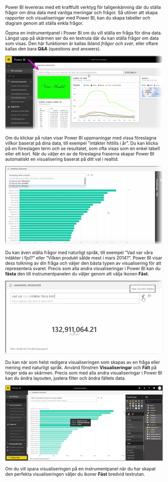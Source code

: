 Power BI levereras med ett kraftfullt verktyg för taligenkänning där du ställa frågor om dina data med vanliga meningar och frågor. Så utöver att skapa rapporter och visualiseringar med Power BI, kan du skapa tabeller och diagram genom att ställa enkla frågor.

Öppna en instrumentpanel i Power BI om du vill ställa en fråga för dina data. Längst upp på skärmen ser du en textruta där du kan ställa frågor om data som visas. Den här funktionen är kallas ibland *frågor och svar*, eller oftare kallas den bara **Q&A** (questions and answers).

![](media/4-3-asking-questions-natural-language/4-3_1.png)

Om du klickar på rutan visar Power BI uppmaningar med vissa föreslagna villkor baserat på dina data, till exempel ”intäkter hittills i år”. Du kan klicka på en föreslagen term och se resultatet, som ofta visas som en enkel tabell eller ett kort. När du väljer en av de föreslagna fraserna skapar Power BI automatiskt en visualisering baserat på ditt val i realtid.

![](media/4-3-asking-questions-natural-language/4-3_2.png)

Du kan även ställa frågor med naturligt språk, till exempel ”Vad var våra intäkter i fjol?” eller ”Vilken produkt sålde mest i mars 2014?”. Power BI visar dess tolkning av din fråga och väljer den bästa typen av visualisering för att representera svaret. Precis som alla andra visualiseringar i Power BI kan du **fästa** den till instrumentpanelen du väljer genom att välja ikonen **Fäst**.

![](media/4-3-asking-questions-natural-language/4-3_3.png)

Du kan när som helst redigera visualiseringen som skapas av en fråga eller mening med naturligt språk. Använd fönstren **Visualiseringar** och **Fält** på höger sida av skärmen. Precis som med alla andra visualiseringar i Power BI kan du ändra layouten, justera filter och ändra fältets data.

![](media/4-3-asking-questions-natural-language/4-3_4.png)

Om du vill spara visualiseringen på en instrumentpanel när du har skapat den perfekta visualiseringen väljer du ikoner **Fäst** bredvid textrutan.

